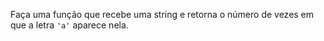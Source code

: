 Faça uma função que recebe uma string e retorna o número de vezes em que a letra `'a'` aparece nela.